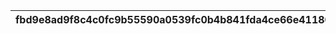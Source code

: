 |fbd9e8ad9f8c4c0fc9b55590a0539fc0b4b841fda4ce66e41180f3cf2296a0d4|ac955ba4df0e9ead2e018aa65201bc92270c2ef05964ab2870e4c9f65404320d|97dc5099164f7ced8ae911acbed5679a14ed244867e8655a9c4ca2a4fe1a1e89|c07a6702d9e4c2a5c6fa8c1c0265b412e7b8d1cd3ba3eebe8afc41af22228068|d06d46d664018f95e260518b34a9354894d1165b7cad6cb93a08b1a674d5ba6b|9300d9bfd9c25dae88d779d23cefdb6bc51134e843d11fc8384f1df93709afa9|ded37439d766003f82c24465cc61982a44028db3f4aca8a88bf4199b8e79fda3|d35eb068d73d4da407f85664fd2a47745c5ac6a6544dc169f13a6ca88d04a9ca|fd60195457a4ee99dcb13fe5d463c61f424713c5f2dc480bf4adbdaa501c87a9|46fca77f773bd64c45617dfffe8af32de8427b062fd7ae9e246957502cdc23d0|5a94679bbba718fc20b6607871f27e00baba0b461d12bf150a97d34fa392b624|5753b17b896fade376f46077fa2632f6480b2fdf6e4cb20db83d180dd14b4cc7|fb012819814659f580ba7c1725128354a1bcfee0df6744e2719ea23b35d5eb3a|ed041818b05660e6f794b5ee2abcabd29cea90c1e68a89072f160ad2fa4c0e29|0172380bcfbbb54615cb98e90d101699495df9d96e299e94024c70f71350022e|265c0356a3eb9f94885865303e82c6023975ee1c65c74de879d0ed85ffeabc35|0dc55e293c9c718ab2c1cc6700cdd141d3462135d4ffcef45fa241c26f33b131|02e5b1fc0769935a0a4f7478200d1b567b4dcd4629a8ff1d7a63f7093e06c9f0|556472772b8d9e3e4a1273b980ad8b115b34710ce138200d87244ae31f30bdd5|4fc8b02d81967d6b9e9573d84024597568cdb5e6a1ceb1f009f1d0f0777cc227|c6f8f8b6a8c0269eeeceb20047fba97b61ba21ae6a4aaba4780b124fd9233cae|6d11aa9b305cc5bc89dc94a22ded4a460f11eb91684b4b5a63c970e387a4b072|
| --- | --- | --- | --- | --- | --- | --- | --- | --- | --- | --- | --- | --- | --- | --- | --- | --- | --- | --- | --- | --- | --- |